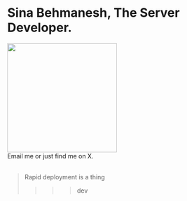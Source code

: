 Sina Behmanesh, The Server Developer.
===

<img src="https://i.pinimg.com/originals/04/cb/84/04cb84c6aab19604471b75a213c63916.gif" width="250">


<br />
Email me or just find me on X.

<br />
<br>

> Rapid deployment is a thing
>>>> dev
